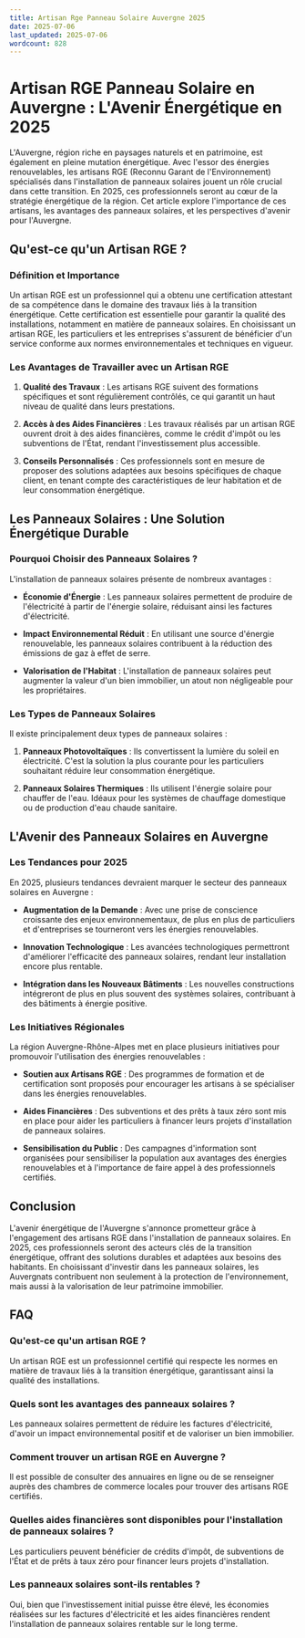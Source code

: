 ```yaml
---
title: Artisan Rge Panneau Solaire Auvergne 2025
date: 2025-07-06
last_updated: 2025-07-06
wordcount: 828
---
```


# Artisan RGE Panneau Solaire en Auvergne : L'Avenir Énergétique en 2025

L'Auvergne, région riche en paysages naturels et en patrimoine, est également en pleine mutation énergétique. Avec l'essor des énergies renouvelables, les artisans RGE (Reconnu Garant de l'Environnement) spécialisés dans l'installation de panneaux solaires jouent un rôle crucial dans cette transition. En 2025, ces professionnels seront au cœur de la stratégie énergétique de la région. Cet article explore l'importance de ces artisans, les avantages des panneaux solaires, et les perspectives d'avenir pour l'Auvergne.

## Qu'est-ce qu'un Artisan RGE ?

### Définition et Importance

Un artisan RGE est un professionnel qui a obtenu une certification attestant de sa compétence dans le domaine des travaux liés à la transition énergétique. Cette certification est essentielle pour garantir la qualité des installations, notamment en matière de panneaux solaires. En choisissant un artisan RGE, les particuliers et les entreprises s'assurent de bénéficier d'un service conforme aux normes environnementales et techniques en vigueur.

### Les Avantages de Travailler avec un Artisan RGE

1. **Qualité des Travaux** : Les artisans RGE suivent des formations spécifiques et sont régulièrement contrôlés, ce qui garantit un haut niveau de qualité dans leurs prestations.
   
2. **Accès à des Aides Financières** : Les travaux réalisés par un artisan RGE ouvrent droit à des aides financières, comme le crédit d'impôt ou les subventions de l'État, rendant l'investissement plus accessible.

3. **Conseils Personnalisés** : Ces professionnels sont en mesure de proposer des solutions adaptées aux besoins spécifiques de chaque client, en tenant compte des caractéristiques de leur habitation et de leur consommation énergétique.

## Les Panneaux Solaires : Une Solution Énergétique Durable

### Pourquoi Choisir des Panneaux Solaires ?

L'installation de panneaux solaires présente de nombreux avantages :

- **Économie d'Énergie** : Les panneaux solaires permettent de produire de l'électricité à partir de l'énergie solaire, réduisant ainsi les factures d'électricité.
  
- **Impact Environnemental Réduit** : En utilisant une source d'énergie renouvelable, les panneaux solaires contribuent à la réduction des émissions de gaz à effet de serre.

- **Valorisation de l'Habitat** : L'installation de panneaux solaires peut augmenter la valeur d'un bien immobilier, un atout non négligeable pour les propriétaires.

### Les Types de Panneaux Solaires

Il existe principalement deux types de panneaux solaires :

1. **Panneaux Photovoltaïques** : Ils convertissent la lumière du soleil en électricité. C'est la solution la plus courante pour les particuliers souhaitant réduire leur consommation énergétique.

2. **Panneaux Solaires Thermiques** : Ils utilisent l'énergie solaire pour chauffer de l'eau. Idéaux pour les systèmes de chauffage domestique ou de production d'eau chaude sanitaire.

## L'Avenir des Panneaux Solaires en Auvergne

### Les Tendances pour 2025

En 2025, plusieurs tendances devraient marquer le secteur des panneaux solaires en Auvergne :

- **Augmentation de la Demande** : Avec une prise de conscience croissante des enjeux environnementaux, de plus en plus de particuliers et d'entreprises se tourneront vers les énergies renouvelables.

- **Innovation Technologique** : Les avancées technologiques permettront d'améliorer l'efficacité des panneaux solaires, rendant leur installation encore plus rentable.

- **Intégration dans les Nouveaux Bâtiments** : Les nouvelles constructions intégreront de plus en plus souvent des systèmes solaires, contribuant à des bâtiments à énergie positive.

### Les Initiatives Régionales

La région Auvergne-Rhône-Alpes met en place plusieurs initiatives pour promouvoir l'utilisation des énergies renouvelables :

- **Soutien aux Artisans RGE** : Des programmes de formation et de certification sont proposés pour encourager les artisans à se spécialiser dans les énergies renouvelables.

- **Aides Financières** : Des subventions et des prêts à taux zéro sont mis en place pour aider les particuliers à financer leurs projets d'installation de panneaux solaires.

- **Sensibilisation du Public** : Des campagnes d'information sont organisées pour sensibiliser la population aux avantages des énergies renouvelables et à l'importance de faire appel à des professionnels certifiés.

## Conclusion

L'avenir énergétique de l'Auvergne s'annonce prometteur grâce à l'engagement des artisans RGE dans l'installation de panneaux solaires. En 2025, ces professionnels seront des acteurs clés de la transition énergétique, offrant des solutions durables et adaptées aux besoins des habitants. En choisissant d'investir dans les panneaux solaires, les Auvergnats contribuent non seulement à la protection de l'environnement, mais aussi à la valorisation de leur patrimoine immobilier.

## FAQ

### Qu'est-ce qu'un artisan RGE ?

Un artisan RGE est un professionnel certifié qui respecte les normes en matière de travaux liés à la transition énergétique, garantissant ainsi la qualité des installations.

### Quels sont les avantages des panneaux solaires ?

Les panneaux solaires permettent de réduire les factures d'électricité, d'avoir un impact environnemental positif et de valoriser un bien immobilier.

### Comment trouver un artisan RGE en Auvergne ?

Il est possible de consulter des annuaires en ligne ou de se renseigner auprès des chambres de commerce locales pour trouver des artisans RGE certifiés.

### Quelles aides financières sont disponibles pour l'installation de panneaux solaires ?

Les particuliers peuvent bénéficier de crédits d'impôt, de subventions de l'État et de prêts à taux zéro pour financer leurs projets d'installation.

### Les panneaux solaires sont-ils rentables ?

Oui, bien que l'investissement initial puisse être élevé, les économies réalisées sur les factures d'électricité et les aides financières rendent l'installation de panneaux solaires rentable sur le long terme.